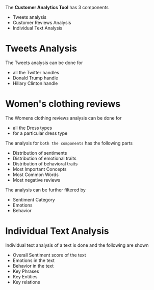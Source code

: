 The **Customer Analytics Tool**  has 3 components   
* Tweets analysis       
* Customer Reviews Analysis 
* Individual Text Analysis     

# Tweets Analysis   

The Tweets analysis can be done for 
* all the Twitter handles   
* Donald Trump handle   
* Hillary Clinton handle   

# Women's clothing reviews

The Womens clothing reviews analysis can be done for 
* all the Dress types  
* for a particular dress type

The analysis for `both the components` has the following parts   
* Distribution of sentiments  
* Distribution of emotional traits  
* Distribution of behavioral traits   
* Most Important Concepts  
* Most Common Words         
* Most negative reviews     

The analysis can be further filtered by    
* Sentiment Category        
* Emotions   
* Behavior    

# Individual Text Analysis 
Individual text analysis of a text is done and the following are shown   
* Overall Sentiment score of the text   
* Emotions in the text   
* Behavior in the text   
* Key Phrases   
* Key Entities   
* Key relations  
